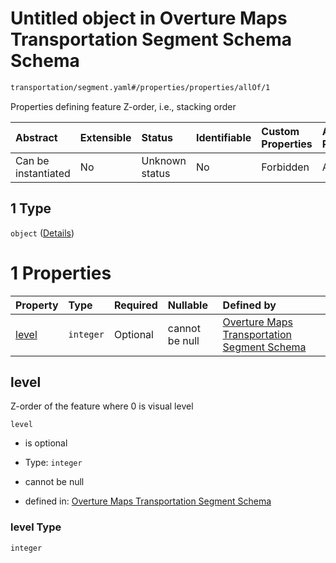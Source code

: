 # Untitled object in Overture Maps Transportation Segment Schema Schema

```txt
transportation/segment.yaml#/properties/properties/allOf/1
```

Properties defining feature Z-order, i.e., stacking order

| Abstract            | Extensible | Status         | Identifiable | Custom Properties | Additional Properties | Access Restrictions | Defined In                                                                                                      |
| :------------------ | :--------- | :------------- | :----------- | :---------------- | :-------------------- | :------------------ | :-------------------------------------------------------------------------------------------------------------- |
| Can be instantiated | No         | Unknown status | No           | Forbidden         | Allowed               | none                | [segment.yaml\*](../../../../../../../tmp/jsonschema/schema/transportation/segment.yaml "open original schema") |

## 1 Type

`object` ([Details](defs-defs-propertycontainers-levelcontainer.md))

# 1 Properties

| Property        | Type      | Required | Nullable       | Defined by                                                                                                                                                  |
| :-------------- | :-------- | :------- | :------------- | :---------------------------------------------------------------------------------------------------------------------------------------------------------- |
| [level](#level) | `integer` | Optional | cannot be null | [Overture Maps Transportation Segment Schema](defs-defs-propertydefinitions-level.md "defs.yaml#/$defs/propertyContainers/levelContainer/properties/level") |

## level

Z-order of the feature where 0 is visual level

`level`

*   is optional

*   Type: `integer`

*   cannot be null

*   defined in: [Overture Maps Transportation Segment Schema](defs-defs-propertydefinitions-level.md "defs.yaml#/$defs/propertyContainers/levelContainer/properties/level")

### level Type

`integer`
